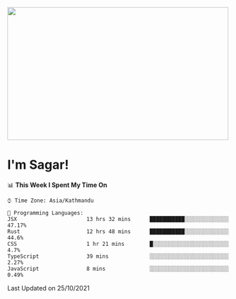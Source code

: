 
<img src="https://media.giphy.com/media/3ornk57KwDXf81rjWM/giphy.gif" width="500" height="300" frameBorder="0" class="giphy-embed" allowFullScreen></img>

#   I'm Sagar!

<!--START_SECTION:waka-->
📊 **This Week I Spent My Time On** 

```text
⌚︎ Time Zone: Asia/Kathmandu

💬 Programming Languages: 
JSX                      13 hrs 32 mins      ███████████░░░░░░░░░░░░░░   47.17% 
Rust                     12 hrs 48 mins      ███████████░░░░░░░░░░░░░░   44.6% 
CSS                      1 hr 21 mins        █░░░░░░░░░░░░░░░░░░░░░░░░   4.7% 
TypeScript               39 mins             ░░░░░░░░░░░░░░░░░░░░░░░░░   2.27% 
JavaScript               8 mins              ░░░░░░░░░░░░░░░░░░░░░░░░░   0.49%

```


 Last Updated on 25/10/2021
<!--END_SECTION:waka-->
